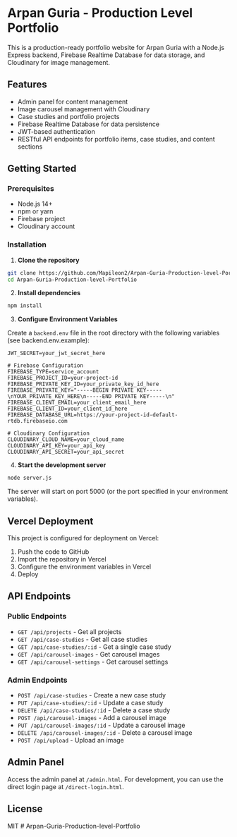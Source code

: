 # Arpan Guria - Production Level Portfolio

This is a production-ready portfolio website for Arpan Guria with a Node.js Express backend, Firebase Realtime Database for data storage, and Cloudinary for image management.

## Features

- Admin panel for content management
- Image carousel management with Cloudinary
- Case studies and portfolio projects
- Firebase Realtime Database for data persistence
- JWT-based authentication
- RESTful API endpoints for portfolio items, case studies, and content sections

## Getting Started

### Prerequisites

- Node.js 14+
- npm or yarn
- Firebase project
- Cloudinary account

### Installation

1. **Clone the repository**

```bash
git clone https://github.com/Mapileon2/Arpan-Guria-Production-level-Portfolio.git
cd Arpan-Guria-Production-level-Portfolio
```

2. **Install dependencies**

```bash
npm install
```

3. **Configure Environment Variables**

Create a `backend.env` file in the root directory with the following variables (see backend.env.example):

```
JWT_SECRET=your_jwt_secret_here

# Firebase Configuration
FIREBASE_TYPE=service_account
FIREBASE_PROJECT_ID=your-project-id
FIREBASE_PRIVATE_KEY_ID=your_private_key_id_here
FIREBASE_PRIVATE_KEY="-----BEGIN PRIVATE KEY-----\nYOUR_PRIVATE_KEY_HERE\n-----END PRIVATE KEY-----\n"
FIREBASE_CLIENT_EMAIL=your_client_email_here
FIREBASE_CLIENT_ID=your_client_id_here
FIREBASE_DATABASE_URL=https://your-project-id-default-rtdb.firebaseio.com

# Cloudinary Configuration
CLOUDINARY_CLOUD_NAME=your_cloud_name
CLOUDINARY_API_KEY=your_api_key
CLOUDINARY_API_SECRET=your_api_secret
```

4. **Start the development server**

```bash
node server.js
```

The server will start on port 5000 (or the port specified in your environment variables).

## Vercel Deployment

This project is configured for deployment on Vercel:

1. Push the code to GitHub
2. Import the repository in Vercel
3. Configure the environment variables in Vercel
4. Deploy

## API Endpoints

### Public Endpoints

- `GET /api/projects` - Get all projects
- `GET /api/case-studies` - Get all case studies
- `GET /api/case-studies/:id` - Get a single case study
- `GET /api/carousel-images` - Get carousel images
- `GET /api/carousel-settings` - Get carousel settings

### Admin Endpoints

- `POST /api/case-studies` - Create a new case study
- `PUT /api/case-studies/:id` - Update a case study
- `DELETE /api/case-studies/:id` - Delete a case study
- `POST /api/carousel-images` - Add a carousel image
- `PUT /api/carousel-images/:id` - Update a carousel image
- `DELETE /api/carousel-images/:id` - Delete a carousel image
- `POST /api/upload` - Upload an image

## Admin Panel

Access the admin panel at `/admin.html`. For development, you can use the direct login page at `/direct-login.html`.

## License

MIT 
#   A r p a n - G u r i a - P r o d u c t i o n - l e v e l - P o r t f o l i o 
 
 